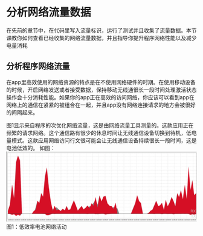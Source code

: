 # 分析网络流量数据
 

在先前的章节中，在代码里写入流量标识，运行了测试并且收集了流量数据。本节课教你如何查看已经收集的网络流量数据，并且指导你提升程序网络性能以及减少电量消耗

## 分析程序网络流量

在app里高效使用的网络资源的特点是在不使用网络硬件的时期。在使用移动设备的时候，开启网络发送或者接受数据，保持移动无线通很长一段时间处理激活状态操作会十分消耗性能。如果你的app正在高效的访问网络，你应该可以看到app在网络上的通信在紧紧的被组合在一起，并且app没有网络连接请求的地方会被很好的间隔起来。

图1显示来自程序的次优化网络流量，这是由网络流量工具测量的。这款应用正在频繁的请求网络。这个通信路有很少的休息时间让无线通信设备切换到待机，低电量模式。这款应用网络访问行文很可能会让无线通信设备持续很长一段时间，这是电池低效的。
如图：![avatar](/photo/suboptimal_network_traffic_pattern.png)
图1：低效率电池网络活动